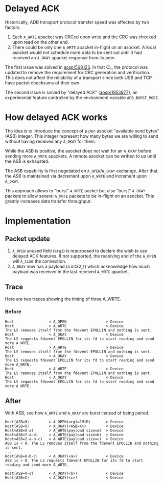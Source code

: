 # Delayed ACK

Historically, ADB transport protocol transfer speed was affected by two factors.

1. Each `A_WRTE` apacket was CRCed upon write and the CRC was checked upon read on the other end.
2. There could be only one `A_WRTE` apacket in-flight on an asocket. A local asocket
would not schedule more data to be sent out until it had received an `A_OKAY` apacket response from
its peer.

The first issue was solved in [aosp/568123](https://android-review.googlesource.com/q/568123).
In that CL, the protocol was updated to remove the requirement for CRC generation and verification.
This does not affect the reliability of a transport since both USB and TCP have packet checksums of their own.

The second issue is solved by "delayed ACK" ([aosp/1953877](https://android-review.googlesource.com/q/1953877)),
an experimental feature controlled by the environment variable `ADB_BURST_MODE`.

# How delayed ACK works

The idea is to introduce the concept of a per-asocket "available send bytes" (ASB) integer.
This integer represent how many bytes we are willing to send without having received any
`A_OKAY` for them.

While the ASB is positive, the asocket does not wait for an `A_OKAY` before sending
more `A_WRTE` apackets. A remote asocket can be written to up until the ASB is exhausted.

The ASB capability is first negotiated on `A_OPEN`/`A_OKAY` exchange. After
that, the ASB is maintained via decrement upon `A_WRTE` and increment
upon `A_OKAY`.

This approach allows to "burst" `A_WRTE` packet but also "burst" `A_OKAY` packets
to allow several `A_WRTE` packets to be in-flight on an asocket. This greatly
increases data transfer throughput.

# Implementation

## Packet update
1. `A_OPEN` unused field (`arg1`) is repurposed to declare the wish to use delayed ACK features.
If not supported, the receiving end of the `A_OPEN` will `A_CLSE` the connection.
2. `A_OKAY` now has a payload (a int32_t) which acknowledge how much payload was
received in the last received `A_WRTE` apacket.

## Trace

Here are two traces showing the timing of three A_WRTE.

### Before
```
Host                > A_OPEN                  > Device
Host                > A_WRTE                  > Device
The LS removes itself from the fdevent EPOLLIN and nothing is sent.
Host                < A_OKAY                  < Device
The LS requests fdevent EPOLLIN for its fd to start reading and send more A_WRTE.
Host                > A_WRTE                  > Device
The LS removes itself from the fdevent EPOLLIN and nothing is sent.
Host                < A_OKAY                  < Device
The LS requests fdevent EPOLLIN for its fd to start reading and send more A_WRTE.
Host                > A_WRTE                  > Device
The LS removes itself from the fdevent EPOLLIN and nothing is sent.
Host                < A_OKAY                  < Device
The LS requests fdevent EPOLLIN for its fd to start reading and send more A_WRTE.
```


## After

With ASB, see how `A_WRTE` and `A_OKAY` are burst instead of being paired.

```
Host(ASB=0)         > A_OPEN(arg1=1MiB)       > Device
Host(ASB=X)         < A_OKAY(<ASB=X>)         < Device
Host<ASB=X-a)       > A_WRTE(payload size=a)  > Device
Host<ASB=Y-a-b)     > A_WRTE(payload size=b)  > Device
Host<ASB=Z-a-b-c)   > A_WRTE(payload size=c)  > Device
ASB is < 0. The LS removes itself from the fdevent EPOLLIN and nothing is sent.
...
Host(ASB=X-b-c)     < A_OKAY(<a>)             < Device
ASB is > 0. The LS requests fdevent EPOLLIN for its fd to start reading and send more A_WRTE.
...
Host(ASB=X-c)       < A_OKAY(<b>)             < Device
Host(ASB=X)         < A_OKAY(<c>)             < Device
```


